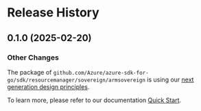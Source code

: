 # Release History

## 0.1.0 (2025-02-20)
### Other Changes

The package of `github.com/Azure/azure-sdk-for-go/sdk/resourcemanager/sovereign/armsovereign` is using our [next generation design principles](https://azure.github.io/azure-sdk/general_introduction.html).

To learn more, please refer to our documentation [Quick Start](https://aka.ms/azsdk/go/mgmt).